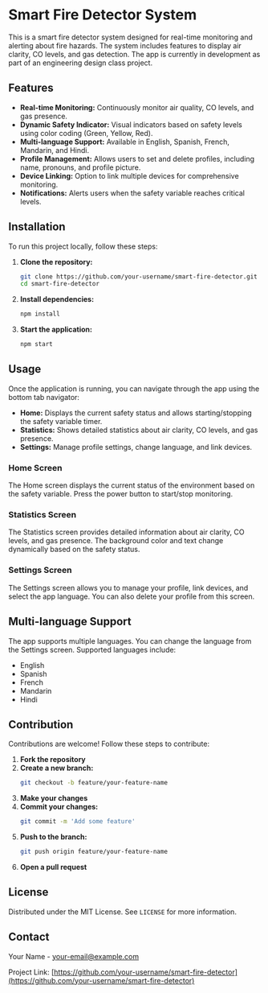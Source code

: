 # Smart Fire Detector System

This is a smart fire detector system designed for real-time monitoring and alerting about fire hazards. The system includes features to display air clarity, CO levels, and gas detection. The app is currently in development as part of an engineering design class project.

## Features

- **Real-time Monitoring:** Continuously monitor air quality, CO levels, and gas presence.
- **Dynamic Safety Indicator:** Visual indicators based on safety levels using color coding (Green, Yellow, Red).
- **Multi-language Support:** Available in English, Spanish, French, Mandarin, and Hindi.
- **Profile Management:** Allows users to set and delete profiles, including name, pronouns, and profile picture.
- **Device Linking:** Option to link multiple devices for comprehensive monitoring.
- **Notifications:** Alerts users when the safety variable reaches critical levels.

## Installation

To run this project locally, follow these steps:

1. **Clone the repository:**
    ```sh
    git clone https://github.com/your-username/smart-fire-detector.git
    cd smart-fire-detector
    ```

2. **Install dependencies:**
    ```sh
    npm install
    ```

3. **Start the application:**
    ```sh
    npm start
    ```

## Usage

Once the application is running, you can navigate through the app using the bottom tab navigator:

- **Home:** Displays the current safety status and allows starting/stopping the safety variable timer.
- **Statistics:** Shows detailed statistics about air clarity, CO levels, and gas presence.
- **Settings:** Manage profile settings, change language, and link devices.

### Home Screen

The Home screen displays the current status of the environment based on the safety variable. Press the power button to start/stop monitoring.

### Statistics Screen

The Statistics screen provides detailed information about air clarity, CO levels, and gas presence. The background color and text change dynamically based on the safety status.

### Settings Screen

The Settings screen allows you to manage your profile, link devices, and select the app language. You can also delete your profile from this screen.

## Multi-language Support

The app supports multiple languages. You can change the language from the Settings screen. Supported languages include:
- English
- Spanish
- French
- Mandarin
- Hindi

## Contribution

Contributions are welcome! Follow these steps to contribute:

1. **Fork the repository**
2. **Create a new branch:**
    ```sh
    git checkout -b feature/your-feature-name
    ```
3. **Make your changes**
4. **Commit your changes:**
    ```sh
    git commit -m 'Add some feature'
    ```
5. **Push to the branch:**
    ```sh
    git push origin feature/your-feature-name
    ```
6. **Open a pull request**

## License

Distributed under the MIT License. See `LICENSE` for more information.

## Contact

Your Name - [your-email@example.com](mailto:your-email@example.com)

Project Link: [https://github.com/your-username/smart-fire-detector](https://github.com/your-username/smart-fire-detector)
